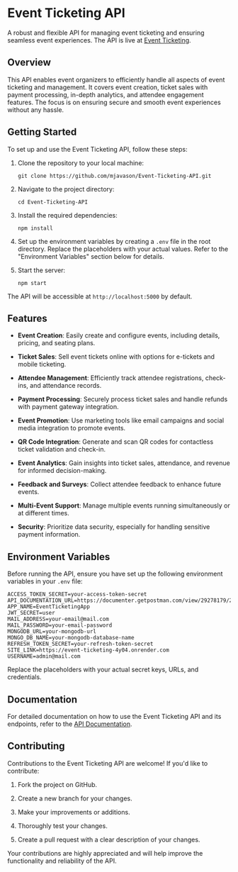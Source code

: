 # Event Ticketing API

A robust and flexible API for managing event ticketing and ensuring seamless event experiences. The API is live at [Event Ticketing](https://event-ticketing-4y04.onrender.com).

## Overview

This API enables event organizers to efficiently handle all aspects of event ticketing and management. It covers event creation, ticket sales with payment processing, in-depth analytics, and attendee engagement features. The focus is on ensuring secure and smooth event experiences without any hassle.

## Getting Started

To set up and use the Event Ticketing API, follow these steps:

1. Clone the repository to your local machine:

   ```shell
   git clone https://github.com/mjavason/Event-Ticketing-API.git
   ```

2. Navigate to the project directory:

   ```shell
   cd Event-Ticketing-API
   ```

3. Install the required dependencies:

   ```shell
   npm install
   ```

4. Set up the environment variables by creating a `.env` file in the root directory. Replace the placeholders with your actual values. Refer to the "Environment Variables" section below for details.

5. Start the server:

   ```shell
   npm start
   ```

The API will be accessible at `http://localhost:5000` by default.

## Features

- **Event Creation**: Easily create and configure events, including details, pricing, and seating plans.

- **Ticket Sales**: Sell event tickets online with options for e-tickets and mobile ticketing.

- **Attendee Management**: Efficiently track attendee registrations, check-ins, and attendance records.

- **Payment Processing**: Securely process ticket sales and handle refunds with payment gateway integration.

- **Event Promotion**: Use marketing tools like email campaigns and social media integration to promote events.

- **QR Code Integration**: Generate and scan QR codes for contactless ticket validation and check-in.

- **Event Analytics**: Gain insights into ticket sales, attendance, and revenue for informed decision-making.

- **Feedback and Surveys**: Collect attendee feedback to enhance future events.

- **Multi-Event Support**: Manage multiple events running simultaneously or at different times.

- **Security**: Prioritize data security, especially for handling sensitive payment information.

## Environment Variables

Before running the API, ensure you have set up the following environment variables in your `.env` file:

```env
ACCESS_TOKEN_SECRET=your-access-token-secret
API_DOCUMENTATION_URL=https://documenter.getpostman.com/view/29278179/2s9YJhxLPN
APP_NAME=EventTicketingApp
JWT_SECRET=user
MAIL_ADDRESS=your-email@mail.com
MAIL_PASSWORD=your-email-password
MONGODB_URL=your-mongodb-url
MONGO_DB_NAME=your-mongodb-database-name
REFRESH_TOKEN_SECRET=your-refresh-token-secret
SITE_LINK=https://event-ticketing-4y04.onrender.com
USERNAME=admin@mail.com
```

Replace the placeholders with your actual secret keys, URLs, and credentials.

## Documentation

For detailed documentation on how to use the Event Ticketing API and its endpoints, refer to the [API Documentation](https://documenter.getpostman.com/view/29278179/2s9YJhxLPN).

## Contributing

Contributions to the Event Ticketing API are welcome! If you'd like to contribute:

1. Fork the project on GitHub.

2. Create a new branch for your changes.

3. Make your improvements or additions.

4. Thoroughly test your changes.

5. Create a pull request with a clear description of your changes.

Your contributions are highly appreciated and will help improve the functionality and reliability of the API.

